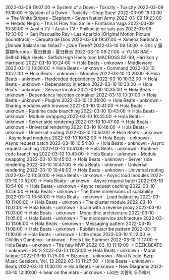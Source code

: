 2022-03-09 19:07:00 -> System of a Down - Toxicity - Toxicity
2022-03-09 19:10:00 -> System of a Down - Toxicity - Chop Suey!
2022-03-09 19:13:00 -> The White Stripes - Elephant - Seven Nation Army
2022-03-09 19:23:00 -> Helado Negro - This Is How You Smile - Fantasma Vaga
2022-03-09 19:30:00 -> Austin TV - Austin TV - Phillipe je ne sais pas
2022-03-09 19:33:00 -> San Pascualito Rey - Las Aparicio (Original Motion Picture Soundtrack) - Cerquita de Dios
2022-03-09 19:37:00 -> Ximena Sariñana - ¿Dónde Bailarán las Niñas? - ¿Qué Tiene?
2022-03-10 09:18:00 -> Ghc y 露露娜Ruruna - 夏日舞池 - 夏日舞池
2022-03-10 09:27:00 -> YUNG BAE - Selfish High Heels - Selfish High Heels (con MACROSS 82-99, Harrison y Harrison)
2022-03-10 10:24:00 -> Hola Beats - unknown - Middleware
2022-03-10 10:26:00 -> Hola Beats - unknown - Command
2022-03-10 10:27:00 -> Hola Beats - unknown - Modules
2022-03-10 10:29:00 -> Hola Beats - unknown - Hardcoded dependency
2022-03-10 10:32:00 -> Hola Beats - unknown - Dependency injection
2022-03-10 10:33:00 -> Hola Beats - unknown - Service locator
2022-03-10 10:35:00 -> Hola Beats - unknown - Dependency injection container
2022-03-10 10:37:00 -> Hola Beats - unknown - Plugins
2022-03-10 10:39:00 -> Hola Beats - unknown - Sharing modules with browser
2022-03-10 10:41:00 -> Hola Beats - unknown - Runtime code branching
2022-03-10 10:43:00 -> Hola Beats - unknown - Module swapping
2022-03-10 10:45:00 -> Hola Beats - unknown - Server side rendering
2022-03-10 10:47:00 -> Hola Beats - unknown - Universal rendering
2022-03-10 10:48:00 -> Hola Beats - unknown - Universal routing
2022-03-10 10:50:00 -> Hola Beats - unknown - Async load modules
2022-03-10 10:52:00 -> Hola Beats - unknown - Async request batch
2022-03-10 10:54:00 -> Hola Beats - unknown - Async request caching
2022-03-10 10:41:00 -> Hola Beats - unknown - Runtime code branching
2022-03-10 10:43:00 -> Hola Beats - unknown - Module swapping
2022-03-10 10:45:00 -> Hola Beats - unknown - Server side rendering
2022-03-10 10:47:00 -> Hola Beats - unknown - Universal rendering
2022-03-10 10:48:00 -> Hola Beats - unknown - Universal routing
2022-03-10 10:50:00 -> Hola Beats - unknown - Async load modules
2022-03-10 10:52:00 -> Hola Beats - unknown - Async request batch
2022-03-10 10:54:00 -> Hola Beats - unknown - Async request caching
2022-03-10 10:56:00 -> Hola Beats - unknown - The three dimensions of scalability
2022-03-10 10:58:00 -> Hola Beats - unknown - Load balancing
2022-03-10 11:00:00 -> Hola Beats - unknown - The cluster module
2022-03-10 11:02:00 -> Hola Beats - unknown - Scale with a reverse proxy
2022-03-10 11:03:00 -> Hola Beats - unknown - Monolithic architecture
2022-03-10 11:05:00 -> Hola Beats - unknown - The microservice architecture
2022-03-10 11:06:00 -> Hola Beats - unknown - Messaging pattern
2022-03-10 11:08:00 -> Hola Beats - unknown - Publish suscribe pattern
2022-03-10 11:10:00 -> Hola Beats - unknown - Little steps
2022-03-10 11:12:00 -> Childish Gambino - unknown - Feels Like Summer
2022-03-10 11:17:00 -> Hola Beats - unknown - The new MVP
2022-03-10 11:19:00 -> DEZK BEATS - unknown - 90'S
2022-03-10 11:23:00 -> Hola Beats - unknown - Moral fatigue
2022-03-10 11:25:00 -> Bizarrap - unknown - Nicki Nicole: Bzrp Music Sessions, Vol. 13
2022-03-10 11:27:00 -> Hola Beats - unknown - Beats
2022-03-10 11:30:00 -> Hola Beats - unknown - New Diagrams
2022-03-10 12:30:00 -> bear on the mars - unknown - 너라는 이름의 우주에서
